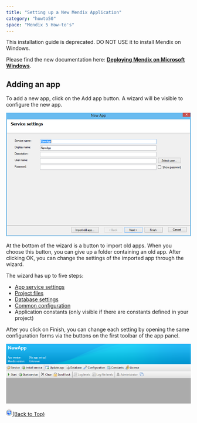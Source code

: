 ```yaml
---
title: "Setting up a New Mendix Application"
category: "howto50"
space: "Mendix 5 How-to's"
---
```

This installation guide is deprecated. DO NOT USE it to install Mendix on Windows.

Please find the new documentation here: **[Deploying Mendix on Microsoft Windows](Deploying+Mendix+on+Microsoft+Windows)**.

## Adding an app

To add a new app, click on the Add app button. A wizard will be visible to configure the new app.

![](attachments/2949147/3080312.png)

At the bottom of the wizard is a button to import old apps. When you choose this button, you can give up a folder containing an old app. After clicking OK, you can change the settings of the imported app through the wizard.

The wizard has up to five steps:

*   [App service settings](Service+form)
*   [Project files](Update+app+form)
*   [Database settings](Database+form)
*   [Common configuration](Configuration+form)
*   Application constants (only visible if there are constants defined in your project)

After you click on Finish, you can change each setting by opening the same configuration forms via the buttons on the first toolbar of the app panel.

![](attachments/2949147/3080309.png)

[![](attachments/819203/917564.png)](Setting+up+a+New+Mendix+Application)[(Back to Top)](Setting+up+a+New+Mendix+Application)